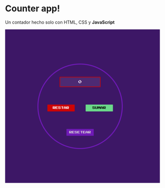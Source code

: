 # Counter app!

Un contador hecho solo con HTML, CSS y **JavaScript** 

![Counter App Demo](public/CounterDemo.png)